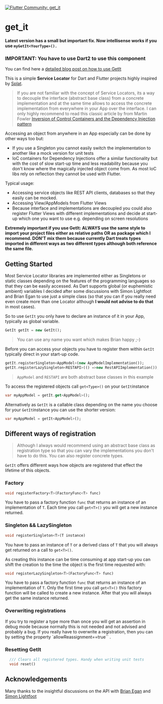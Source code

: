 [![Flutter Community: get_it](https://fluttercommunity.dev/_github/header/get_it)](https://github.com/fluttercommunity/community)

# get_it

**Latest version has a small but important fix. Now intellisense works if you use `myGetIt<YourType>().`**  


### **IMPORTANT: You have to use Dart2 to use this component**

You can find here a [detailed blog post on how to use GetIt](https://www.burkharts.net/apps/blog/one-to-find-them-all-how-to-use-service-locators-with-flutter/)


This is a simple **Service Locator** for Dart and Flutter projects highly inspired by [Splat](https://github.com/reactiveui/splat). 

>If you are not familiar with the concept of Service Locators, its a way to decouple the interface (abstract base class) from a concrete implementation and at the same time allows to access the concrete implementation from everywhere in your App over the interface.
> I can only highly recommend to read this classic article by from Martin Fowler [Inversion of Control Containers and the Dependency Injection  pattern](https://martinfowler.com/articles/injection.html)

Accessing an object from anywhere in an App especially can be done by other ways too but:

* If you use a Singleton you cannot easily switch the implementation to another like a mock version for unit tests
* IoC containers for Dependency Injections offer a similar functionality but with the cost of slow start-up time and less readability because you don't know where the magically injected object come from. As most IoC libs rely on reflection they cannot be used with Flutter. 


Typical usage:
* Accessing service objects like REST API clients, databases so that they easily can be mocked.
* Accessing View/AppModels from Flutter Views
* Because interface and implementations are decoupled you could also register Flutter Views with different implementations and decide at start-up which one you want to use e.g. depending on screen resolutions

**Extremely important if you use GetIt: ALWAYS use the same style to import your project files either as relative paths OR as package which I recommend. DON'T mix them because currently Dart treats types imported in different ways as two different types although both reference the same file.**


## Getting Started

Most Service Locator libraries are implemented either as Singletons or static classes depending on the features of the programming languages so that they can be easily accessed. As Dart supports global (or euphemistic ambient) variables I decided after some discussions with Simon Lightfoot and Brian Egan to use just a simple class (so that you can if you really need even create more than one Locator although **I would not advise to do that**  in most cases).

So to use `GetIt` you only have to declare an instance of it in  your App, typically as global variable.


```Dart
GetIt getIt = new GetIt();
```

> You can use any name you want which makes Brian happy ;-) 

Before you can access your objects you have to register them within `GetIt` typically direct in your start-up code.

```Dart
getIt.registerSingleton<AppModel>(new AppModelImplementation());
getIt.registerLazySingleton<RESTAPI>(() =>new RestAPIImplementation());
```

>`AppModel` and `RESTAPI` are both abstract base classes in this example

To access the registered objects call `get<Type>()` on your `GetIt`instance

```Dart
var myAppModel = getIt.get<AppModel>();
```

Alternatively as `GetIt` is a callable class depending on the name you choose for your `GetIt`instance you can use the shorter version:

```Dart
var myAppModel = getIt<AppModel>();
```


## Different ways of registration

>Although I always would recommend using an abstract base class as registration type so that you can vary the implementations you don't have to do this. You can also register concrete types.

`GetIt` offers different ways how objects are registered that effect the lifetime of this objects.

### Factory

```Dart 
void registerFactory<T>(FactoryFunc<T> func)
```

You have to pass a factory function `func` that returns an instance of an implementation of `T`. Each time you call `get<T>()` you will get a new instance returned.

### Singleton && LazySingleton

```Dart
void registerSingleton<T>(T instance) 
```

You have to pass an instance of `T` or a derived class of `T` that you will always get returned on a call to `get<T>()`.

As creating this instance can be time consuming at app start-up you can shift the creation to the time the object is the first time requested with:

```Dart
void registerLazySingleton<T>(FactoryFunc<T> func)
```
  
You have to pass a factory function `func` that returns an instance of an implementation of `T`. Only the first time you call `get<T>()` this factory function will be called to create a new instance. After that you will always get the same instance returned.

### Overwriting registrations
If you try to register a type more than once you will get an assertion in debug mode because normally this is not needed and not advised and probably a bug.
If you really have to overwrite a registration, then you can by setting the property `allowReassignment==true`` . 

### Resetting GetIt

```Dart
  /// Clears all registered types. Handy when writing unit tests
  void reset()
```

## Acknowledgements
Many thanks to the insightful discussions on the API with [Brian Egan](https://github.com/brianegan) and [Simon Lightfoot](https://github.com/slightfoot)    